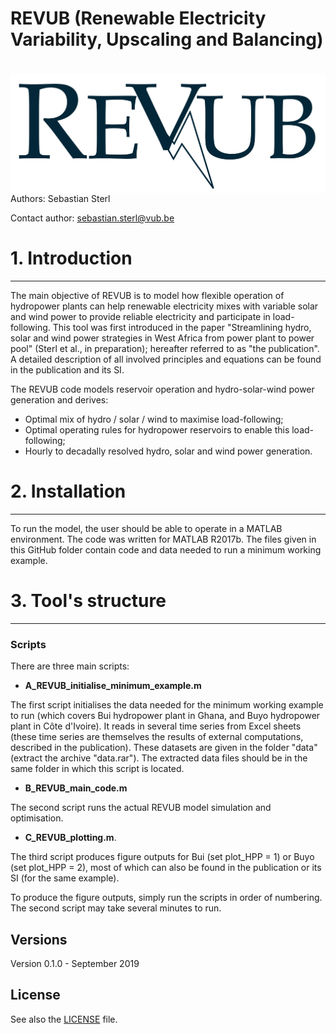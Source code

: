 
# REVUB (Renewable Electricity Variability, Upscaling and Balancing) 

# <img src="./graphs/header_logo.png" align="right" />

Authors: Sebastian Sterl


Contact author: sebastian.sterl@vub.be

# 1. Introduction
---
The main objective of REVUB is to model how flexible operation of hydropower plants can help renewable electricity mixes with variable solar and wind power to provide reliable electricity and participate in load-following.
This tool was first introduced in the paper "Streamlining hydro, solar and wind power strategies in West Africa from power plant to power pool" (Sterl et al., in preparation); hereafter referred to as "the publication".
A detailed description of all involved principles and equations can be found in the publication and its SI.

The REVUB code models reservoir operation and hydro-solar-wind power generation and derives:

* Optimal mix of hydro / solar / wind to maximise load-following;
* Optimal operating rules for hydropower reservoirs to enable this load-following;
* Hourly to decadally resolved hydro, solar and wind power generation.

# 2. Installation
---
To run the model, the user should be able to operate in a MATLAB environment.
The code was written for MATLAB R2017b.
The files given in this GitHub folder contain code and data needed to run a minimum working example.

# 3. Tool's structure
---

### Scripts
There are three main scripts:
* **A_REVUB_initialise_minimum_example.m**

The first script initialises the data needed for the minimum working example to run (which covers Bui hydropower plant in Ghana, and Buyo hydropower plant in Côte d'Ivoire). It reads in several time series from Excel sheets (these time series are themselves the results of external computations, described in the publication). These datasets are given in the folder "data" (extract the archive "data.rar"). The extracted data files should be in the same folder in which this script is located.
* **B_REVUB_main_code.m**

The second script runs the actual REVUB model simulation and optimisation.
 
* **C_REVUB_plotting.m**. 

The third script produces figure outputs for Bui (set plot_HPP = 1) or Buyo (set plot_HPP = 2), most of which can also be found in the publication or its SI (for the same example).

To produce the figure outputs, simply run the scripts in order of numbering. The second script may take several minutes to run.

## Versions
Version 0.1.0 - September 2019  

## License
See also the [LICENSE](./LICENSE.md) file.

